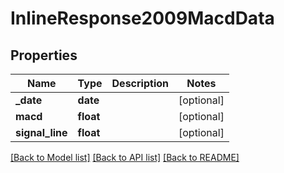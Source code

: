 # InlineResponse2009MacdData

## Properties
Name | Type | Description | Notes
------------ | ------------- | ------------- | -------------
**_date** | **date** |  | [optional] 
**macd** | **float** |  | [optional] 
**signal_line** | **float** |  | [optional] 

[[Back to Model list]](../README.md#documentation-for-models) [[Back to API list]](../README.md#documentation-for-api-endpoints) [[Back to README]](../README.md)

